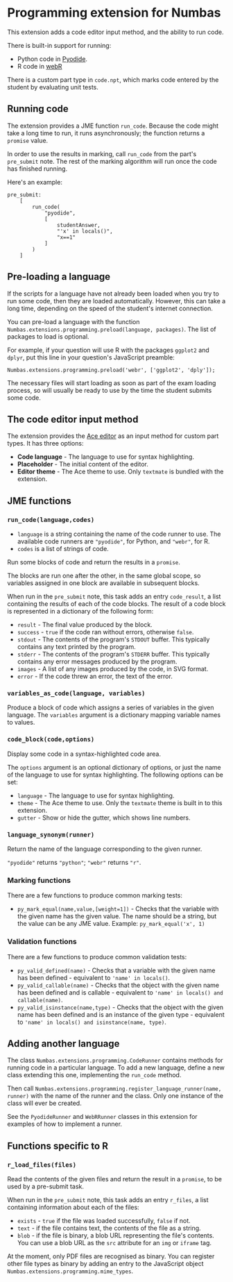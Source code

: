 # Programming extension for Numbas

This extension adds a code editor input method, and the ability to run code.

There is built-in support for running:

* Python code in [Pyodide](https://pyodide.org/).
* R code in [webR](https://github.com/georgestagg/webR/)

There is a custom part type in `code.npt`, which marks code entered by the student by evaluating unit tests.

## Running code

The extension provides a JME function `run_code`.
Because the code might take a long time to run, it runs asynchronously; the function returns a `promise` value.

In order to use the results in marking, call `run_code` from the part's `pre_submit` note.
The rest of the marking algorithm will run once the code has finished running.

Here's an example:

```
pre_submit: 
    [
        run_code(
            "pyodide", 
            [
                studentAnswer,
                "'x' in locals()",
                "x==1"
            ]
        )
    ]
```

## Pre-loading a language

If the scripts for a language have not already been loaded when you try to run some code, then they are loaded automatically.
However, this can take a long time, depending on the speed of the student's internet connection.

You can pre-load a language with the function `Numbas.extensions.programming.preload(language, packages)`. The list of packages to load is optional.

For example, if your question will use R with the packages `ggplot2` and `dplyr`, put this line in your question's JavaScript preamble:

```
Numbas.extensions.programming.preload('webr', ['ggplot2', 'dply']);
```

The necessary files will start loading as soon as part of the exam loading process, so will usually be ready to use by the time the student submits some code.

## The code editor input method

The extension provides the [Ace editor](https://ace.c9.io/) as an input method for custom part types.
It has three options:

* **Code language** - The language to use for syntax highlighting.
* **Placeholder** - The initial content of the editor.
* **Editor theme** - The Ace theme to use. Only `textmate` is bundled with the extension.

## JME functions

### `run_code(language,codes)`

* `language` is a string containing the name of the code runner to use. The available code runners are `"pyodide"`, for Python, and `"webr"`, for R.
* `codes` is a list of strings of code.

Run some blocks of code and return the results in a `promise`.

The blocks are run one after the other, in the same global scope, so variables assigned in one block are available in subsequent blocks.

When run in the `pre_submit` note, this task adds an entry `code_result`, a list containing the results of each of the code blocks.
The result of a code block is represented in a dictionary of the following form:

* `result` - The final value produced by the block.
* `success` - `true` if the code ran without errors, otherwise `false`.
* `stdout` - The contents of the program's `STDOUT` buffer. This typically contains any text printed by the program.
* `stderr` - The contents of the program's `STDERR` buffer. This typically contains any error messages produced by the program.
* `images` - A list of any images produced by the code, in SVG format.
* `error` - If the code threw an error, the text of the error.

### `variables_as_code(language, variables)`

Produce a block of code which assigns a series of variables in the given language.
The `variables` argument is a dictionary mapping variable names to values.

### `code_block(code,options)`

Display some code in a syntax-highlighted code area.

The `options` argument is an optional dictionary of options, or just the name of the language to use for syntax highlighting.
The following options can be set:

* `language` - The language to use for syntax highlighting.
* `theme` - The Ace theme to use. Only the `textmate` theme is built in to this extension.
* `gutter` - Show or hide the gutter, which shows line numbers.

### `language_synonym(runner)`

Return the name of the language corresponding to the given runner.

`"pyodide"` returns `"python"`; `"webr"` returns `"r"`.

### Marking functions

There are a few functions to produce common marking tests:

* `py_mark_equal(name,value,[weight=1])` - Checks that the variable with the given name has the given value. The name should be a string, but the value can be any JME value. Example: `py_mark_equal('x', 1)`

### Validation functions

There are a few functions to produce common validation tests:

* `py_valid_defined(name)` - Checks that a variable with the given name has been defined - equivalent to `'name' in locals()`.
* `py_valid_callable(name)` - Checks that the object with the given name has been defined and is callable - equivalent to `'name' in locals() and callable(name)`. 
* `py_valid_isinstance(name,type)` - Checks that the object with the given name has been defined and is an instance of the given type - equivalent to `'name' in locals() and isinstance(name, type)`.

## Adding another language

The class `Numbas.extensions.programming.CodeRunner` contains methods for running code in a particular language.
To add a new language, define a new class extending this one, implementing the `run_code` method.

Then call `Numbas.extensions.programming.register_language_runner(name, runner)` with the name of the runner and the class.
Only one instance of the class will ever be created.

See the `PyodideRunner` and `WebRRunner` classes in this extension for examples of how to implement a runner.

## Functions specific to R

### `r_load_files(files)`

Read the contents of the given files and return the result in a `promise`, to be used by a pre-submit task.

When run in the `pre_submit` note, this task adds an entry `r_files`, a list containing information about each of the files:

* `exists` - `true` if the file was loaded successfully, `false` if not.
* `text` - if the file contains text, the contents of the file as a string.
* `blob` - if the file is binary, a blob URL representing the file's contents. You can use a blob URL as the `src` attribute for an `img` or `iframe` tag.

At the moment, only PDF files are recognised as binary. You can register other file types as binary by adding an entry to the JavaScript object `Numbas.extensions.programming.mime_types`.

